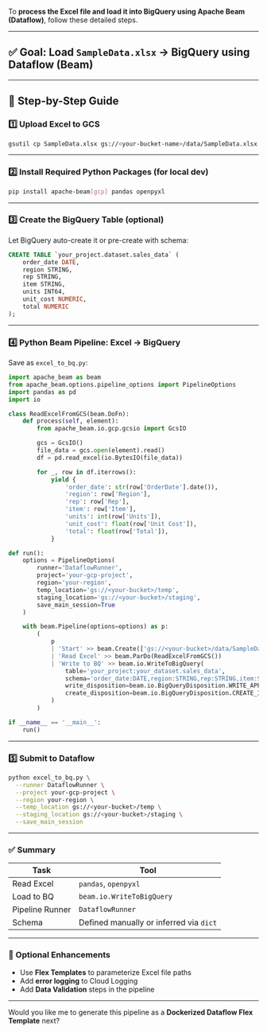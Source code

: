 To **process the Excel file and load it into BigQuery using Apache Beam (Dataflow)**, follow these detailed steps.

---

## ✅ Goal: Load `SampleData.xlsx` → BigQuery using Dataflow (Beam)

---

## 🧩 Step-by-Step Guide

### 1️⃣ Upload Excel to GCS

```bash
gsutil cp SampleData.xlsx gs://<your-bucket-name>/data/SampleData.xlsx
```

---

### 2️⃣ Install Required Python Packages (for local dev)

```bash
pip install apache-beam[gcp] pandas openpyxl
```

---

### 3️⃣ Create the BigQuery Table (optional)

Let BigQuery auto-create it or pre-create with schema:

```sql
CREATE TABLE `your_project.dataset.sales_data` (
    order_date DATE,
    region STRING,
    rep STRING,
    item STRING,
    units INT64,
    unit_cost NUMERIC,
    total NUMERIC
);
```

---

### 4️⃣ Python Beam Pipeline: Excel → BigQuery

Save as `excel_to_bq.py`:

```python
import apache_beam as beam
from apache_beam.options.pipeline_options import PipelineOptions
import pandas as pd
import io

class ReadExcelFromGCS(beam.DoFn):
    def process(self, element):
        from apache_beam.io.gcp.gcsio import GcsIO

        gcs = GcsIO()
        file_data = gcs.open(element).read()
        df = pd.read_excel(io.BytesIO(file_data))

        for _, row in df.iterrows():
            yield {
                'order_date': str(row['OrderDate'].date()),
                'region': row['Region'],
                'rep': row['Rep'],
                'item': row['Item'],
                'units': int(row['Units']),
                'unit_cost': float(row['Unit Cost']),
                'total': float(row['Total']),
            }

def run():
    options = PipelineOptions(
        runner='DataflowRunner',
        project='your-gcp-project',
        region='your-region',
        temp_location='gs://<your-bucket>/temp',
        staging_location='gs://<your-bucket>/staging',
        save_main_session=True
    )

    with beam.Pipeline(options=options) as p:
        (
            p
            | 'Start' >> beam.Create(['gs://<your-bucket>/data/SampleData.xlsx'])
            | 'Read Excel' >> beam.ParDo(ReadExcelFromGCS())
            | 'Write to BQ' >> beam.io.WriteToBigQuery(
                table='your_project:your_dataset.sales_data',
                schema='order_date:DATE,region:STRING,rep:STRING,item:STRING,units:INTEGER,unit_cost:NUMERIC,total:NUMERIC',
                write_disposition=beam.io.BigQueryDisposition.WRITE_APPEND,
                create_disposition=beam.io.BigQueryDisposition.CREATE_IF_NEEDED
            )
        )

if __name__ == '__main__':
    run()
```

---

### 5️⃣ Submit to Dataflow

```bash
python excel_to_bq.py \
  --runner DataflowRunner \
  --project your-gcp-project \
  --region your-region \
  --temp_location gs://<your-bucket>/temp \
  --staging_location gs://<your-bucket>/staging \
  --save_main_session
```

---

### ✅ Summary

| Task | Tool |
|------|------|
| Read Excel | `pandas`, `openpyxl` |
| Load to BQ | `beam.io.WriteToBigQuery` |
| Pipeline Runner | `DataflowRunner` |
| Schema | Defined manually or inferred via `dict` |

---

### 🚀 Optional Enhancements
- Use **Flex Templates** to parameterize Excel file paths
- Add **error logging** to Cloud Logging
- Add **Data Validation** steps in the pipeline

---

Would you like me to generate this pipeline as a **Dockerized Dataflow Flex Template** next?
